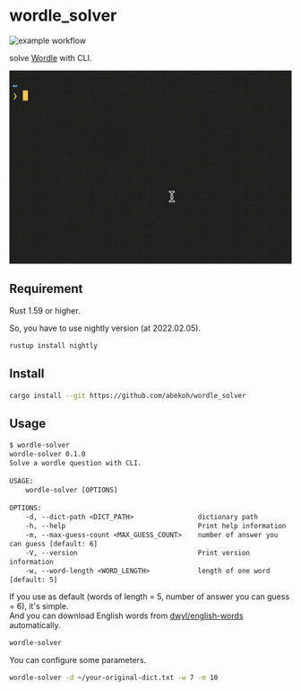 # wordle_solver

![example workflow](https://github.com/abekoh/wordle_solver/actions/workflows/test.yml/badge.svg)

solve [Wordle](https://www.powerlanguage.co.uk/wordle/) with CLI.

![Demo](images/demo.gif)

## Requirement

Rust 1.59 or higher.

So, you have to use nightly version (at 2022.02.05).

```bash
rustup install nightly
```

## Install

```bash
cargo install --git https://github.com/abekoh/wordle_solver
```

## Usage

```
$ wordle-solver
wordle-solver 0.1.0
Solve a wordle question with CLI.

USAGE:
    wordle-solver [OPTIONS]

OPTIONS:
    -d, --dict-path <DICT_PATH>                dictionary path
    -h, --help                                 Print help information
    -m, --max-guess-count <MAX_GUESS_COUNT>    number of answer you can guess [default: 6]
    -V, --version                              Print version information
    -w, --word-length <WORD_LENGTH>            length of one word [default: 5]
```

If you use as default (words of length = 5, number of answer you can guess = 6), it's simple.  
And you can download English words from [dwyl/english-words](https://github.com/dwyl/english-words) automatically.
```bash
wordle-solver
```

You can configure some parameters.

```bash
wordle-solver -d ~/your-original-dict.txt -w 7 -m 10
```

